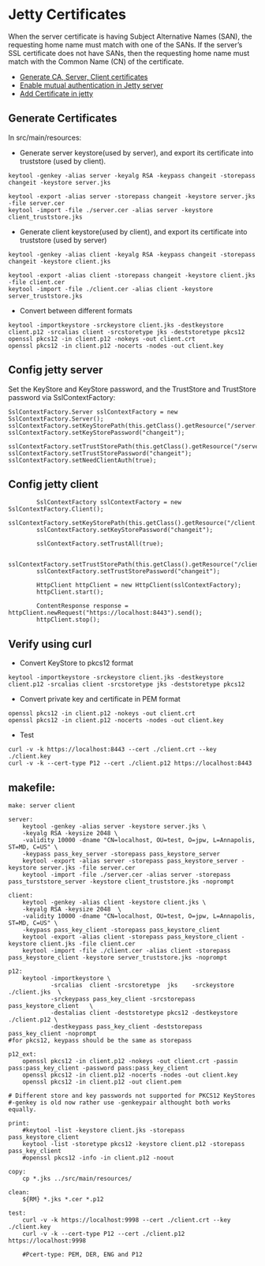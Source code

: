 # Jetty Certificates

When the server certificate is having Subject Alternative Names (SAN), the requesting home name must match with one of the SANs.
If the server’s SSL certificate does not have SANs, then the requesting home name must match with the Common Name (CN) of
the certificate.

- [Generate CA, Server, Client certificates](https://gist.github.com/jankronquist/6412839) 
- [Enable mutual authentication in Jetty server](https://imlc.me/how-to-enable-mutual-authentication-in-jetty-server)
- [Add Certificate in jetty](https://stackoverflow.com/questions/20056304/in-the-jetty-server-how-can-i-obtain-the-client-certificate-used-when-client-aut)

##  Generate Certificates
In src/main/resources:

- Generate server keystore(used by server), and export its certificate into truststore (used by client).
```
keytool -genkey -alias server -keyalg RSA -keypass changeit -storepass changeit -keystore server.jks

keytool -export -alias server -storepass changeit -keystore server.jks -file server.cer 
keytool -import -file ./server.cer -alias server -keystore client_truststore.jks
```

- Generate client keystore(used by client), and export its certificate into truststore (used by server)
```
keytool -genkey -alias client -keyalg RSA -keypass changeit -storepass changeit -keystore client.jks

keytool -export -alias client -storepass changeit -keystore client.jks -file client.cer 
keytool -import -file ./client.cer -alias client -keystore server_truststore.jks
```

- Convert between different formats
```
keytool -importkeystore -srckeystore client.jks -destkeystore client.p12 -srcalias client -srcstoretype jks -deststoretype pkcs12
openssl pkcs12 -in client.p12 -nokeys -out client.crt
openssl pkcs12 -in client.p12 -nocerts -nodes -out client.key
```

##  Config jetty server
Set the KeyStore and KeyStore password, and the TrustStore and TrustStore password via SslContextFactory:
```
SslContextFactory.Server sslContextFactory = new SslContextFactory.Server();
sslContextFactory.setKeyStorePath(this.getClass().getResource("/server.jks").toExternalForm());
sslContextFactory.setKeyStorePassword("changeit");

sslContextFactory.setTrustStorePath(this.getClass().getResource("/server_truststore.jks").toExternalForm());
sslContextFactory.setTrustStorePassword("changeit");
sslContextFactory.setNeedClientAuth(true);
```

## Config jetty client
```
        SslContextFactory sslContextFactory = new SslContextFactory.Client();
        sslContextFactory.setKeyStorePath(this.getClass().getResource("/client.jks").toExternalForm());
        sslContextFactory.setKeyStorePassword("changeit");
        
        sslContextFactory.setTrustAll(true);
        
        sslContextFactory.setTrustStorePath(this.getClass().getResource("/client_truststore.jks").toExternalForm());
        sslContextFactory.setTrustStorePassword("changeit");
        
        HttpClient httpClient = new HttpClient(sslContextFactory);      
        httpClient.start();
        
        ContentResponse response = httpClient.newRequest("https://localhost:8443").send();       
        httpClient.stop();
```

## Verify using curl
- Convert KeyStore to pkcs12 format
```
keytool -importkeystore -srckeystore client.jks -destkeystore client.p12 -srcalias client -srcstoretype jks -deststoretype pkcs12
```
- Convert private key and certificate in PEM format
```
openssl pkcs12 -in client.p12 -nokeys -out client.crt
openssl pkcs12 -in client.p12 -nocerts -nodes -out client.key
```
- Test
```
curl -v -k https://localhost:8443 --cert ./client.crt --key ./client.key
curl -v -k --cert-type P12 --cert ./client.p12 https://localhost:8443
```

## makefile:
```
make: server client

server:
	keytool -genkey -alias server -keystore server.jks \
	-keyalg RSA -keysize 2048 \
	-validity 10000 -dname "CN=localhost, OU=test, O=jpw, L=Annapolis, ST=MD, C=US" \
	-keypass pass_key_server -storepass pass_keystore_server 
	keytool -export -alias server -storepass pass_keystore_server -keystore server.jks -file server.cer 
	keytool -import -file ./server.cer -alias server -storepass pass_turststore_server -keystore client_truststore.jks -noprompt
	
client:
	keytool -genkey -alias client -keystore client.jks \
	-keyalg RSA -keysize 2048  \
	-validity 10000 -dname "CN=localhost, OU=test, O=jpw, L=Annapolis, ST=MD, C=US" \
	-keypass pass_key_client -storepass pass_keystore_client  
	keytool -export -alias client -storepass pass_keystore_client -keystore client.jks -file client.cer 
	keytool -import -file ./client.cer -alias client -storepass pass_keystore_client -keystore server_truststore.jks -noprompt

p12:
	keytool -importkeystore \
	        -srcalias  client -srcstoretype  jks    -srckeystore ./client.jks  \
	        -srckeypass pass_key_client -srcstorepass pass_keystore_client   \
	        -destalias client -deststoretype pkcs12 -destkeystore ./client.p12 \
	        -destkeypass pass_key_client -deststorepass pass_key_client -noprompt
#for pkcs12, keypass should be the same as storepass

p12_ext:
	openssl pkcs12 -in client.p12 -nokeys -out client.crt -passin pass:pass_key_client -password pass:pass_key_client
	openssl pkcs12 -in client.p12 -nocerts -nodes -out client.key
	openssl pkcs12 -in client.p12 -out client.pem

# Different store and key passwords not supported for PKCS12 KeyStores
#-genkey is old now rather use -genkeypair althought both works equally.

print:
	#keytool -list -keystore client.jks -storepass pass_keystore_client
	keytool -list -storetype pkcs12 -keystore client.p12 -storepass pass_key_client
	#openssl pkcs12 -info -in client.p12 -noout 
	 
copy:
	cp *.jks ../src/main/resources/
	
clean:
	${RM} *.jks *.cer *.p12

test:
	curl -v -k https://localhost:9998 --cert ./client.crt --key ./client.key
	curl -v -k --cert-type P12 --cert ./client.p12 https://localhost:9998
	
	#Pcert-type: PEM, DER, ENG and P12
```
